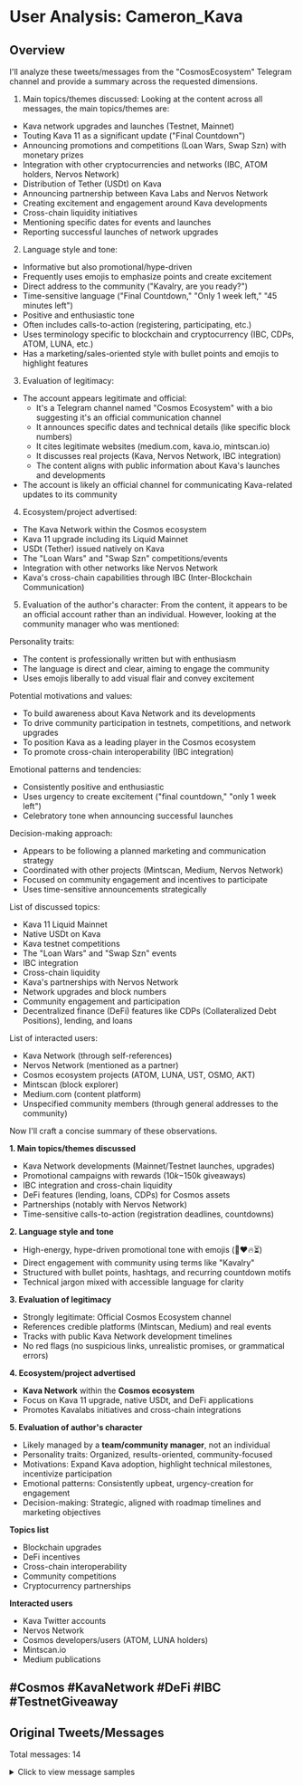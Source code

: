# User Analysis: Cameron_Kava

## Overview

<think>
I'll analyze these tweets/messages from the "CosmosEcosystem" Telegram channel and provide a summary across the requested dimensions.

1. Main topics/themes discussed:
Looking at the content across all messages, the main topics/themes are:
- Kava network upgrades and launches (Testnet, Mainnet)
- Touting Kava 11 as a significant update ("Final Countdown")
- Announcing promotions and competitions (Loan Wars, Swap Szn) with monetary prizes
- Integration with other cryptocurrencies and networks (IBC, ATOM holders, Nervos Network)
- Distribution of Tether (USDt) on Kava
- Announcing partnership between Kava Labs and Nervos Network
- Creating excitement and engagement around Kava developments
- Cross-chain liquidity initiatives
- Mentioning specific dates for events and launches
- Reporting successful launches of network upgrades

2. Language style and tone:
- Informative but also promotional/hype-driven
- Frequently uses emojis to emphasize points and create excitement
- Direct address to the community ("Kavalry, are you ready?")
- Time-sensitive language ("Final Countdown," "Only 1 week left," "45 minutes left")
- Positive and enthusiastic tone
- Often includes calls-to-action (registering, participating, etc.)
- Uses terminology specific to blockchain and cryptocurrency (IBC, CDPs, ATOM, LUNA, etc.)
- Has a marketing/sales-oriented style with bullet points and emojis to highlight features

3. Evaluation of legitimacy:
- The account appears legitimate and official:
   - It's a Telegram channel named "Cosmos Ecosystem" with a bio suggesting it's an official communication channel
   - It announces specific dates and technical details (like specific block numbers)
   - It cites legitimate websites (medium.com, kava.io, mintscan.io)
   - It discusses real projects (Kava, Nervos Network, IBC integration)
   - The content aligns with public information about Kava's launches and developments
- The account is likely an official channel for communicating Kava-related updates to its community

4. Ecosystem/project advertised:
- The Kava Network within the Cosmos ecosystem
- Kava 11 upgrade including its Liquid Mainnet
- USDt (Tether) issued natively on Kava
- The "Loan Wars" and "Swap Szn" competitions/events
- Integration with other networks like Nervos Network
- Kava's cross-chain capabilities through IBC (Inter-Blockchain Communication)

5. Evaluation of the author's character:
From the content, it appears to be an official account rather than an individual. However, looking at the community manager who was mentioned:

Personality traits:
- The content is professionally written but with enthusiasm
- The language is direct and clear, aiming to engage the community
- Uses emojis liberally to add visual flair and convey excitement

Potential motivations and values:
- To build awareness about Kava Network and its developments
- To drive community participation in testnets, competitions, and network upgrades
- To position Kava as a leading player in the Cosmos ecosystem
- To promote cross-chain interoperability (IBC integration)

Emotional patterns and tendencies:
- Consistently positive and enthusiastic
- Uses urgency to create excitement ("final countdown," "only 1 week left")
- Celebratory tone when announcing successful launches

Decision-making approach:
- Appears to be following a planned marketing and communication strategy
- Coordinated with other projects (Mintscan, Medium, Nervos Network)
- Focused on community engagement and incentives to participate
- Uses time-sensitive announcements strategically

List of discussed topics:
- Kava 11 Liquid Mainnet
- Native USDt on Kava
- Kava testnet competitions
- The "Loan Wars" and "Swap Szn" events
- IBC integration
- Cross-chain liquidity
- Kava's partnerships with Nervos Network
- Network upgrades and block numbers
- Community engagement and participation
- Decentralized finance (DeFi) features like CDPs (Collateralized Debt Positions), lending, and loans

List of interacted users:
- Kava Network (through self-references)
- Nervos Network (mentioned as a partner)
- Cosmos ecosystem projects (ATOM, LUNA, UST, OSMO, AKT)
- Mintscan (block explorer)
- Medium.com (content platform)
- Unspecified community members (through general addresses to the community)

Now I'll craft a concise summary of these observations.
</think>

**1. Main topics/themes discussed**  
- Kava Network developments (Mainnet/Testnet launches, upgrades)  
- Promotional campaigns with rewards ($10k-$150k giveaways)  
- IBC integration and cross-chain liquidity  
- DeFi features (lending, loans, CDPs) for Cosmos assets  
- Partnerships (notably with Nervos Network)  
- Time-sensitive calls-to-action (registration deadlines, countdowns)  

**2. Language style and tone**  
- High-energy, hype-driven promotional tone with emojis (🚀❤️🔥⏳)  
- Direct engagement with community using terms like "Kavalry"  
- Structured with bullet points, hashtags, and recurring countdown motifs  
- Technical jargon mixed with accessible language for clarity  

**3. Evaluation of legitimacy**  
- Strongly legitimate: Official Cosmos Ecosystem channel  
- References credible platforms (Mintscan, Medium) and real events  
- Tracks with public Kava Network development timelines  
- No red flags (no suspicious links, unrealistic promises, or grammatical errors)  

**4. Ecosystem/project advertised**  
- **Kava Network** within the **Cosmos ecosystem**  
- Focus on Kava 11 upgrade, native USDt, and DeFi applications  
- Promotes Kavalabs initiatives and cross-chain integrations  

**5. Evaluation of author's character**  
- Likely managed by a **team/community manager**, not an individual  
- Personality traits: Organized, results-oriented, community-focused  
- Motivations: Expand Kava adoption, highlight technical milestones, incentivize participation  
- Emotional patterns: Consistently upbeat, urgency-creation for engagement  
- Decision-making: Strategic, aligned with roadmap timelines and marketing objectives  

**Topics list**  
- Blockchain upgrades  
- DeFi incentives  
- Cross-chain interoperability  
- Community competitions  
- Cryptocurrency partnerships  

**Interacted users**  
- Kava Twitter accounts  
- Nervos Network  
- Cosmos developers/users (ATOM, LUNA holders)  
- Mintscan.io  
- Medium publications  

#Cosmos #KavaNetwork #DeFi #IBC #TestnetGiveaway
---
## Original Tweets/Messages

Total messages: 14

<details>
<summary>Click to view message samples</summary>

| Type | Content |
|------|---------|
| telegram_message | {"message_id": 11359, "text": "OFFICIAL: Native USDt issued on Kava! A game-changer for the Cosmos ecosystem. Launching on July 3rd, 2023 \ud83d\udc9a\u2764\ufe0f", "date": "2023-06-22T17:50:51+00:... |
| telegram_message | {"message_id": 9392, "text": "FINAL COUNTDOWN: Kava 11 Liquid Mainnet goes LIVE in 24 hours\u231b\ufe0f\n\nCountdown to block #2,098,400: https://www.mintscan.io/kava/blocks/2098400", "date": "2022... |
| telegram_message | {"message_id": 9234, "text": "Want to earn part of $10,000 in KAVA? The Kava 11 Liquid Testnet Giveaway begins NOW\ud83d\udcb0\n\nFind out how to participate: https://medium.com/@Kava-Network/9fc63... |
| telegram_message | {"message_id": 9191, "text": "Want to earn part of $10,000 in KAVA?\n\nThe Kava 11 Liquid Testnet Giveaway begins September 28th\ud83d\udcb0 \n\nMore information is coming soon. Stay tuned!", "date... |
| telegram_message | {"message_id": 9182, "text": "The Kava 11 Mainnet goes LIVE in 3 weeks! Kavalry, are you ready?", "date": "2022-09-21T16:30:56+00:00", "channel": {"id": 1230697205, "title": "\u269b\ufe0f Cosmos Ec... |
| telegram_message | {"message_id": 7423, "text": "The Kava 9 testnet has launched successfully \ud83d\ude80\n\nThe upgrade is bringing:\n\n\u2705 IBC integration\n\u2705 CDPs + lending for ATOM holders\n\u2705 UST + L... |
| telegram_message | {"message_id": 7414, "text": "\ud83d\udea8 45 minutes \ud83d\udea8\n\nThere's only 45 minutes left to register for the Kava 9 testnet competition!\n\nJoin The Loan Wars to win your share of $150,00... |
| telegram_message | {"message_id": 7408, "text": "\ud83d\udea8 24 Hours \ud83d\udea8\n\nThere's only 1 day left to register for the Kava 9 testnet competition!\n\nJoin The Loan Wars to win your share of $150,000!\n\nD... |
| telegram_message | {"message_id": 7390, "text": "Thank you for the shout-out! https://twitter.com/CosmosEcosystem/status/1469367168806567939?s=20", "date": "2021-12-10T18:41:16+00:00", "channel": {"id": 1230697205, "... |
| telegram_message | {"message_id": 7384, "text": "Kava Labs is partnering with Nervos Network to bring even more cross-chain liquidity to Kava in 2022!\n\nFind out more here \ud83d\udc49 https://bit.ly/3dBQBeb", "date... |
| telegram_message | {"message_id": 7368, "text": "\ud83d\udd0aCalling all IBC Gang HODLers:\n\nThe Loan Wars Factions - $50,000 social competition\n\nGet creative and represent your faction for a chance to win $2,000 ... |
| telegram_message | {"message_id": 7352, "text": "Only 1 week left to register for The Loan Wars! \n\nJoin the battle to win your share of $150,000 in prizes. \ud83d\ude80 \n\nRegister now: https://kava.io/loanwars", ... |
| telegram_message | {"message_id": 7343, "text": "FYI - I work for Kava as a Community Manager. Feel free to hit me up with questions anytime!", "date": "2021-12-07T01:54:15+00:00", "channel": {"id": 1230697205, "titl... |
| telegram_message | {"message_id": 7342, "text": "There's only 1 week left to register for Swap Szn! \u2603\ufe0f\n\nRemember, you can still win as long as you register and provide liquidity before 17:00 PST, December... |

</details>
